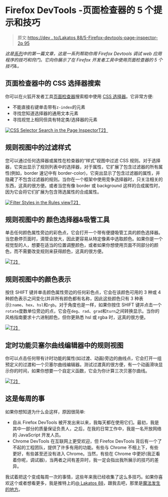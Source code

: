 # Firefox DevTools -页面检查器的 5 个提示和技巧

> 原文:[https://dev . to/Lakatos 88/5-Firefox-devtools-page-inspector-2p 95](https://dev.to/lakatos88/5-tips-and-tricks-for-firefox-devtools-page-inspector-2p95)

*这是[系列](http://alexlakatos.com/devtricks/)中的第一篇文章，这是一系列帮助你用 Firefox Devtools 调试 web 应用程序的技巧和窍门。它向你展示了在 Firefox 开发者工具中使用页面检查器的 5 个技巧&。*

## [](#css-selector-search-in-the-page-inspector)页面检查器中的 CSS 选择器搜索

你可以在火狐开发者工具[页面检查器](https://developer.mozilla.org/en-US/docs/Tools/Page_Inspector)搜索框中使用 [CSS 选择器](https://developer.mozilla.org/en-US/docs/Learn/CSS/Introduction_to_CSS/Selectors)。它非常方便:

*   不能直接右键单击带有`z-index`的元素
*   寻找您知道选择器的通用文本元素
*   寻找视觉上相同但具有特定类/选择器的元素

[![CSS Selector Search in the Page Inspector](../Images/140cf803572ad71f42bb81242e8e7d8e.png)T2】](https://res.cloudinary.com/practicaldev/image/fetch/s--qY8EY-OH--/c_limit%2Cf_auto%2Cfl_progressive%2Cq_66%2Cw_880/http://alexlakatos.com/img/posts/devtricks/inspector/inspector-selector-search.gif)

## [](#filter-styles-in-the-rules-view)规则视图中的过滤样式

您可以通过任何选择器或属性在检查器的“样式”视图中过滤 CSS 规则。对于选择器，它突出显示了规则列表中的选择器，对于属性，它扩展了包含过滤器的所有属性(例如，border 速记中有 border-color)，它突出显示了包含过滤器的属性，并隐藏了不包含过滤器的规则。当你在一个框架中使用竞争选择器时，只关注相关的东西，这真的很方便。或者当您有像 border 或 background 这样的合成属性时，因为它会将它们扩展为包含筛选属性的合成属性。

[![Filter Styles in the Rules view](../Images/454ff51627133eab8f744c78df759f97.png)T2】](https://res.cloudinary.com/practicaldev/image/fetch/s--tKIs3Oli--/c_limit%2Cf_auto%2Cfl_progressive%2Cq_66%2Cw_880/http://alexlakatos.com/img/posts/devtricks/inspector/style-panel-filter.gif)

## 规则视图中的 [](#color-picker-amp-eyedropper-tool-in-the-rules-view) 颜色选择器&吸管工具

单击任何颜色属性旁边的彩色点，它会打开一个带有便捷吸管工具的颜色选择器。当您悬停页面时，滴管会放大，因此更容易从特定像素中选取颜色。如果你是一个视觉型的人，想要在适当的位置调整颜色，或者如果你想使用页面不同部分的颜色，而不需要改变规则来获得颜色，这真的很方便。

[![](../Images/352ba2b11a4a61bb7ecbc7ad554c6d1f.png)T2】](https://res.cloudinary.com/practicaldev/image/fetch/s--GYbc29Iw--/c_limit%2Cf_auto%2Cfl_progressive%2Cq_66%2Cw_880/http://alexlakatos.com/img/posts/devtricks/inspector/style-panel-color-picker.gif)

## [](#color-representation-in-the-rules-view)规则视图中的颜色表示

按住 SHIFT 键并单击颜色属性旁边的任何彩色点，它会在该颜色可用的 3 种或 4 种颜色表示之间变化(并非所有颜色都有名称，因此这些颜色只有 3 种表示):`name`、`hex`、`hsl`和`rgb`。对于角度也是一样，如果你按住 SHIFT 键并点击一个`rotate`度数单位旁边的点，它会在`deg`、`rad`、`grad`和`turn`之间转换显示。当你的风格指南要求十六进制颜色，但你更熟悉 hsl 或 rgba 时，这真的很方便。

[![](../Images/acb75911ac8636ae6baf4d077381190c.png)T2】](https://res.cloudinary.com/practicaldev/image/fetch/s--CoaaHjPW--/c_limit%2Cf_auto%2Cfl_progressive%2Cq_66%2Cw_880/http://alexlakatos.com/img/posts/devtricks/inspector/style-panel-color-shift.gif)

## [](#timing-function-bezier-editor-in-the-rules-view)定时功能贝塞尔曲线编辑器中的规则视图

你可以点击任何带有计时功能的属性(如过渡、动画)旁边的曲线点，它会打开一组预定义的过渡和一个贝塞尔曲线编辑器。测试过渡真的很方便，有一个动画滑块显示你的时间，如果你想要一个自定义函数，它会为你计算三次贝塞尔曲线。

[![](../Images/c3f54fd07e3d6fc1cde9b6637d1fb14a.png)T2】](https://res.cloudinary.com/practicaldev/image/fetch/s--oQ47xBx3--/c_limit%2Cf_auto%2Cfl_progressive%2Cq_66%2Cw_880/http://alexlakatos.com/img/posts/devtricks/inspector/style-panel-animation-bezier.gif)

## [](#its-a-weekly-thing)这是每周的事

如果你想知道为什么会这样，原因很简单:

*   自从 Firefox DevTools 被开发出来以来，我每天都在使用它们。最初，我是其中一部分的质量保证负责人，之后，在我的日常工作中，我是一名开放网络的 JavaScript 开发人员。
*   Chrome DevTools 在互联网上更受欢迎，但 Firefox DevTools 背后有一个了不起的工程团队，提供了许多有用的功能。有些与 Chrome 不相上下，有些更好，有些甚至还没有进入 Chrome。当然，有些在 Chrome 中更好(我正看着你呢，调试器)，当两者之间有差异时，我一定会指出我所展示的技巧的差异。

我试着把这个变成每周一次的事情，这些年来我已经收集了这么多技巧。如果你喜欢这个或者想看更多，我是推特上的[@ Lakatos 88](https://twitter.com/lakatos88)，跟我去吧，那里是[魔法发生的地方](https://twitter.com/lakatos88/status/1116698023810224128)。